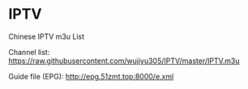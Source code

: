 # IPTV

Chinese IPTV m3u List

Channel list:
https://raw.githubusercontent.com/wujiyu305/IPTV/master/IPTV.m3u

Guide file (EPG):
http://epg.51zmt.top:8000/e.xml
